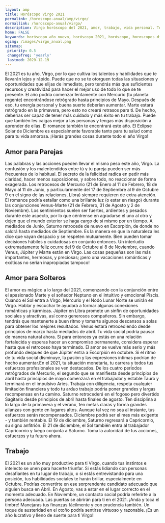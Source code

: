 ```yaml
---
layout: amp
title: Horóscopo Virgo 2021 
permalink: /horoscopo-anual/amp/virgo/
normallink: /horoscopo-anual/virgo/
description: Virgo horóscopo del 2021, amor, trabajo, vida personal. Todas las predicciones para Virgo 2021 gratis. Disfruta este año nuevo.
home: FALSE
keywords: horóscopo año nuevo, horóscopo 2021, horóscopo, horoscopos diarios gratis del dia de hoy, horóscopo diario gratis,horóscopo ano nuevo 2021, horóscopo esperanza gracia, horoscopo Virgo 2021, horoscop, horóscopos gratis, horoscopo Virgo, horoscopo Virgo 2021 gratis, Tarot, Astrologia, Zodíaco, Virgo, horoscopo gratis,tarot en femenino,videncia gratuita,horoscopos gratuitos,horóscopos, astrologia,videncia gratis
ogimg: /images/virgo_anual.png
sitemap:
 priority: 0.5
 changefreq: 'yearly'
 lastmod: 2020-12-19
---
```





El 2021 es tu año, Virgo, por lo que cultiva los talentos y habilidades que te llevarán lejos y rápido. Puede que no se te otorguen todas las situaciones y oportunidades que elijas de inmediato, pero tendrás más que suficientes recursos y creatividad para hacer el mejor uso de todo lo que se te presente.
El año podría comenzar lentamente con Mercurio (tu planeta regente) encontrándose retrógrado hasta principios de Mayo. Después de eso, tu energía personal y buena suerte deberían aumentar.
Marte estará retrógrado en la primavera, pero esto no creará retrasos para ti. De hecho, deberías ser capaz de tener más cuidado y más éxito en tu trabajo. Puede que también les caigas mejor a las personas y tengas más disposición a aprender de ellas.
El romance también te encontrará este año. El Eclipse Solar de Diciembre es especialmente favorable tanto para tu salud como para tu vida amorosa.
¡Harás grandes cosas durante todo el año Virgo!

## Amor para Parejas

Las palabras y las acciones pueden llevar el mismo peso este año, Virgo. La confusión y los malentendidos entre tú y tu pareja pueden ser más frecuentes de lo habitual. El secreto de la felicidad radica en pedir más claridad, hacer menos suposiciones, y sobre todo, no reaccionar de forma exagerada. 
Los retrocesos de Mercurio (21 de Enero al 11 de Febrero, 18 de Mayo al 11 de Junio, y particularmente del 17 de Septiembre al 9 de Octubre 9 en el signo de las relaciones, Libra) siempre requieren de extra atención. 
El romance podría estallar como una brillante luz (o estar en riesgo) durante las conjunciones Venus-Marte (21 de Febrero, 31 de Agosto y 2 de Noviembre). Los sentimientos suelen ser fuertes, ardientes y pesados durante este aspecto, por lo que céntrense en agradarse el uno al otro y dejen que el mundo exterior se haga cargo de sí mismo por un tiempo. 
A mediados de Junio, Saturno retrocede de nuevo en Escorpión, de donde no saldrá hasta mediados de Septiembre. Es la manera en que la naturaleza les dice que vayan despacio y se respeten mutuamente. Bien pueden tomar decisiones hábiles y cuidadosas en conjunto entonces. 
Un interludio extremadamente feliz ocurre del 9 de Octubre al 8 de Noviembre, cuando Venus, Júpiter y Marte están en Virgo. Las cosas pequeñas son las más importantes, hermosas, y preciosas; ¡pero una vacaciones románticas y exóticas no serían inapropiadas tampoco!

## Amor para Solteros

El amor es mágico a lo largo del 2021, comenzando con la conjunción entre el apasionado Marte y el soñador Neptuno en el intuitivo y emocional Piscis.
Cuando el Sol entra a Virgo, Mercurio y el Nodo Lunar Norte se unirán en Virgo. Hablar y escuchar te ayudará a formar algunas conexiones románticas y kármicas.
Júpiter en Libra promete un sinfín de oportunidades sociales y atractivas, así como generosos compañeros. Sin embargo, tendrás que mantenerte a buen ritmo y tomarte algunos descansos a solas para obtener los mejores resultados.
Venus estará retrocediendo desde principios de marzo hasta mediados de abril. Tu vida social podría pausar de manera natural ahora. Si para entonces ya estás en una relación fortalecida y esperas hacer un compromiso permanente, considera esperar hasta que el retroceso haya terminado.
El amor se vuelve más serio y más profundo después de que Júpiter entra a Escorpión en octubre. Si el ritmo de tu vida social disminuye, la pasión y las expresiones íntimas podrían de hecho aumentar.En el 2021, tu situación monetaria, tu carrera y todos tus esfuerzos profesionales se ven destacados. De los cuatro periodos retrógrados de Mercurio, el segundo que se manifiesta desde principios de abril hasta principios de mayo comenzará en el trabajador y estable Tauro y terminará en el impulsivo Aries. Trabaja con diligencia, respeta cualquier limitación financiera y todo tu arduo trabajo podría poner grandes y largas recompensas en tu camino.
Saturno retrocederá en el fogoso pero divertido Sagitario desde principios de abril hasta finales de agosto. Ten disciplina a lo largo de la primavera y el verano, ten metas claras y forma grandes alianzas con gente en lugares altos. Aunque tal vez no sea al instante, tus esfuerzos serán recompensados.
Diciembre podrá ser el mes más exigente - y también rentable. El 19 de diciembre, Saturno regresará a Capricornio, su signo anfitrión. El 21 de diciembre, el Sol también entra al trabajador Capricornio y luego conjunta a Saturno. Toma la autoridad de tus acciones, esfuerzos y tu futuro ahora.

## Trabajo

El 2021 es un año muy productivo para ti Virgo, cuando tus instintos e intelecto se unen para hacerte triunfar. Si estás lidiando con personas desafiantes en tu lugar de trabajo, o si estás entrevistando para una posición, tus habilidades sociales te harán brillar, especialmente en Octubre. 
Podrías convertirte en ese sorprendente candidato adecuado que alguien busca en Abril. En Agosto, vas a estar en el lugar correcto en el momento adecuado. En Noviembre, un contacto social podría referirte a la persona adecuada. Las puertas se abrirán para ti en el 2021. ¡Anda y toca el timbre! 
Manejaras tus finanzas fácilmente y con prudencia también. Un toque de austeridad en el otoño podría sentirse virtuoso y razonable. ¡Es un año lucrativo y lleno de suerte para ti Virgo!
